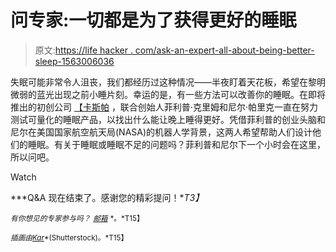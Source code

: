 # 问专家:一切都是为了获得更好的睡眠

> 原文:[https://life hacker . com/ask-an-expert-all-about-being-better-sleep-1563006036](https://lifehacker.com/ask-an-expert-all-about-getting-better-sleep-1563006036)

失眠可能非常令人沮丧，我们都经历过这种情况——半夜盯着天花板，希望在黎明微弱的蓝光出现之前小睡片刻。幸运的是，有一些方法可以改善你的睡眠。在即将推出的初创公司 [【卡斯帕](https://caspersleep.com/) ，联合创始人菲利普·克里姆和尼尔·帕里克一直在努力测试可量化的睡眠产品，以找出什么能让晚上睡得更好。凭借菲利普的创业头脑和尼尔在美国国家航空航天局(NASA)的机器人学背景，这两人希望帮助人们设计他们的睡眠。有关于睡眠或睡眠不足的问题吗？菲利普和尼尔下一个小时会在这里，所以问吧。

Watch

***Q&A 现在结束了。感谢您的精彩提问！**T3】*

<small>*有你想见的专家参与吗？*</small> [<small>*邮箱*</small>](mailto:andy@lifehacker.com) <small>*。*T15】</small>

<small>*插画由*</small>[<small>*Kar*</small>](http://lifehacker.com/Kar)<small>*(Shutterstock)。*T15】</small>